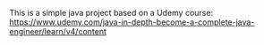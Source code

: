 This is a simple java project based on a Udemy course:
https://www.udemy.com/java-in-depth-become-a-complete-java-engineer/learn/v4/content
